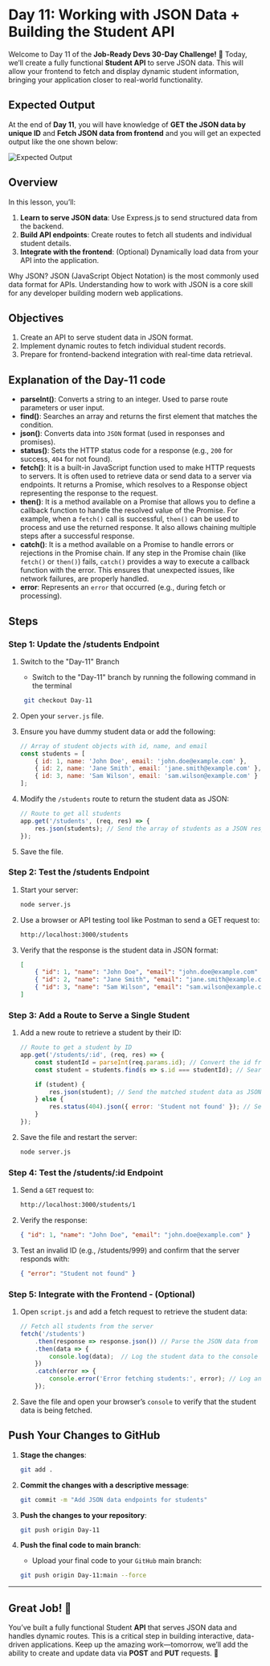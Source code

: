 # Day 11: Working with JSON Data + Building the Student API

Welcome to Day 11 of the **Job-Ready Devs 30-Day Challenge!** 🎉 Today, we’ll create a fully functional **Student API** to serve JSON data. This will allow your frontend to fetch and display dynamic student information, bringing your application closer to real-world functionality.

## Expected Output 
At the end of **Day 11**, you will have knowledge of **GET the JSON data by unique ID** and **Fetch JSON data from frontend** and you will get an expected output like the one shown below:

![Expected Output](https://gfxvsstorage.blob.core.windows.net/gfxvscontainer/Day11.gif)

## Overview
In this lesson, you’ll:

1. **Learn to serve JSON data**: Use Express.js to send structured data from the backend.
2. **Build API endpoints**: Create routes to fetch all students and individual student details.
3. **Integrate with the frontend**: (Optional) Dynamically load data from your API into the application.  

Why JSON?
JSON (JavaScript Object Notation) is the most commonly used data format for APIs. Understanding how to work with JSON is a core skill for any developer building modern web applications.

## Objectives
1. Create an API to serve student data in JSON format.
2. Implement dynamic routes to fetch individual student records.
3. Prepare for frontend-backend integration with real-time data retrieval.

## Explanation of the Day-11 code

- **parseInt()**: Converts a string to an integer. Used to parse route parameters or user input.  
- **find()**: Searches an array and returns the first element that matches the condition.  
- **json()**: Converts data into `JSON` format (used in responses and promises).  
- **status()**: Sets the HTTP status code for a response (e.g., `200` for success, `404` for not found).  
- **fetch()**: It is a built-in JavaScript function used to make HTTP requests to servers. It is often used to retrieve data or send data to a server via endpoints. It returns a Promise, which resolves to a Response object representing the response to the request.  
- **then()**: It is a method available on a Promise that allows you to define a callback function to handle the resolved value of the Promise. For example, when a `fetch()` call is successful, `then()` can be used to process and use the returned response. It also allows chaining multiple steps after a successful response.  
- **catch()**: It is a method available on a Promise to handle errors or rejections in the Promise chain. If any step in the Promise chain (like `fetch()` or `then()`) fails, `catch()` provides a way to execute a callback function with the error. This ensures that unexpected issues, like network failures, are properly handled.  
- **error**: Represents an `error` that occurred (e.g., during fetch or processing).  

## Steps
### Step 1: Update the /students Endpoint
1. Switch to the "Day-11" Branch
    - Switch to the "Day-11" branch by running the following command in the terminal
    ```bash
     git checkout Day-11
    ```

2. Open your `server.js` file.
3. Ensure you have dummy student data or add the following:
    ```javascript
    // Array of student objects with id, name, and email
    const students = [
        { id: 1, name: 'John Doe', email: 'john.doe@example.com' },
        { id: 2, name: 'Jane Smith', email: 'jane.smith@example.com' },
        { id: 3, name: 'Sam Wilson', email: 'sam.wilson@example.com' }
    ];
    ```

4. Modify the `/students` route to return the student data as JSON:
    ```javascript
    // Route to get all students
    app.get('/students', (req, res) => {
        res.json(students); // Send the array of students as a JSON response
    });
    ```

5. Save the file.


### Step 2: Test the /students Endpoint
1. Start your server:
    ```bash
    node server.js
    ```

2. Use a browser or API testing tool like Postman to send a GET request to:
    ```bash
    http://localhost:3000/students
    ```

3. Verify that the response is the student data in JSON format:
    ```json
    [
        { "id": 1, "name": "John Doe", "email": "john.doe@example.com" },
        { "id": 2, "name": "Jane Smith", "email": "jane.smith@example.com" },
        { "id": 3, "name": "Sam Wilson", "email": "sam.wilson@example.com" }
    ]
    ```

### Step 3: Add a Route to Serve a Single Student
1. Add a new route to retrieve a student by their ID:
    ```javascript
    // Route to get a student by ID
    app.get('/students/:id', (req, res) => {
        const studentId = parseInt(req.params.id); // Convert the id from the request parameter to an integer
        const student = students.find(s => s.id === studentId); // Search for the student with the matching id

        if (student) {
            res.json(student); // Send the matched student data as JSON
        } else {
            res.status(404).json({ error: 'Student not found' }); // Send a 404 response if no student is found
        }
    });
    ```

2. Save the file and restart the server:
    ```bash
    node server.js
    ```

### Step 4: Test the /students/:id Endpoint
1. Send a `GET` request to:
    ```bash
    http://localhost:3000/students/1
    ```

2. Verify the response:
    ```json
    { "id": 1, "name": "John Doe", "email": "john.doe@example.com" }
    ```

3. Test an invalid ID (e.g., /students/999) and confirm that the server responds with:
    ```json
    { "error": "Student not found" }
    ```


### Step 5: Integrate with the Frontend - (Optional)
1. Open `script.js` and add a fetch request to retrieve the student data:
    ```javascript
    // Fetch all students from the server
    fetch('/students')
        .then(response => response.json()) // Parse the JSON data from the server response
        .then(data => {
            console.log(data);  // Log the student data to the console
        })
        .catch(error => {
            console.error('Error fetching students:', error); // Log an error if the fetch fails
        });
    ```

2. Save the file and open your browser’s `console` to verify that the student data is being fetched.


## Push Your Changes to GitHub
1. **Stage the changes**:
    ```bash
    git add .
    ```

2. **Commit the changes with a descriptive message**:
    ```bash
    git commit -m "Add JSON data endpoints for students"
    ```

3. **Push the changes to your repository**:
    ```bash
    git push origin Day-11
    ```

4. **Push the final code to main branch**:
    - Upload your final code to your `GitHub` main branch:
    ```bash
    git push origin Day-11:main --force
    ```

---

## Great Job! 🎉
You’ve built a fully functional Student **API** that serves JSON data and handles dynamic routes. This is a critical step in building interactive, data-driven applications. Keep up the amazing work—tomorrow, we’ll add the ability to create and update data via **POST** and **PUT** requests. 🚀
